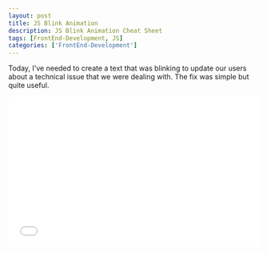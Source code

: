```yaml
---
layout: post
title: JS Blink Animation
description: JS Blink Animation Cheat Sheet
tags: [FrontEnd-Development, JS]
categories: ['FrontEnd-Development']
---
```


Today, I've needed to create a text that was blinking to update our users
about a technical issue that we were dealing with. The fix was simple but quite
useful.
<!--more-->
<iframe width="100%" height="300" src="//jsfiddle.net/mbuda03/sg9xhvpu/embedded/result,js,html/" allowfullscreen="allowfullscreen" frameborder="0"></iframe>
